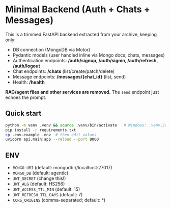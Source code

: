 # Minimal Backend (Auth + Chats + Messages)

This is a trimmed FastAPI backend extracted from your archive, keeping only:
- DB connection (MongoDB via Motor)
- Pydantic models (user handled inline via Mongo docs; chats, messages)
- Authentication endpoints: **/auth/signup, /auth/signin, /auth/refresh, /auth/logout**
- Chat endpoints: **/chats** (list/create/patch/delete)
- Message endpoints: **/messages/{chat_id}** (list, send)
- Health: **/health**

**RAG/agent files and other services are removed.** The `send` endpoint just echoes the prompt.

## Quick start

```bash
python -m venv .venv && source .venv/bin/activate   # Windows: .venv\Scripts\activate
pip install -r requirements.txt
cp .env.example .env  # then edit values
uvicorn api.main:app --reload --port 8000
```

## ENV
- `MONGO_URI` (default: mongodb://localhost:27017)
- `MONGO_DB` (default: agentic)
- `JWT_SECRET` (change this!)
- `JWT_ALG` (default: HS256)
- `JWT_ACCESS_TTL_MIN` (default: 15)
- `JWT_REFRESH_TTL_DAYS` (default: 7)
- `CORS_ORIGINS` (comma-separated; default: *)
